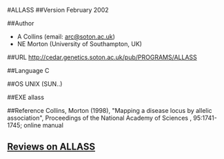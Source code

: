 #ALLASS
##Version
February 2002

##Author
* A Collins (email: arc@soton.ac.uk)
* NE Morton (University of Southampton, UK)

##URL
http://cedar.genetics.soton.ac.uk/pub/PROGRAMS/ALLASS

##Language
C

##OS
UNIX (SUN..)

##EXE
allass

##Reference
Collins, Morton (1998), "Mapping a disease locus by allelic association", Proceedings of the National Academy of Sciences , 95:1741-1745; online manual


## [Reviews on ALLASS](https://github.com/gaow/genetic-analysis-software/issues/9)